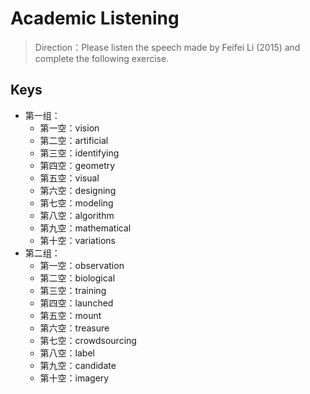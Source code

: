 # Academic Listening

> Direction：Please listen the speech made by Feifei Li (2015) and complete the following exercise.

## Keys

- 第一组：
  - 第一空：vision
  - 第二空：artificial
  - 第三空：identifying
  - 第四空：geometry
  - 第五空：visual
  - 第六空：designing
  - 第七空：modeling
  - 第八空：algorithm
  - 第九空：mathematical
  - 第十空：variations
- 第二组：
  - 第一空：observation
  - 第二空：biological
  - 第三空：training
  - 第四空：launched
  - 第五空：mount
  - 第六空：treasure
  - 第七空：crowdsourcing
  - 第八空：label
  - 第九空：candidate
  - 第十空：imagery